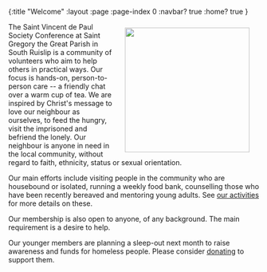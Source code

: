 {:title "Welcome"
 :layout :page
 :page-index 0
 :navbar? true
 :home? true }

<img src="img/svp4.png" hspace="20" vspace="10" width="250" height="250" align="right"/>

The Saint Vincent de Paul Society Conference at Saint Gregory the Great Parish in South Ruislip is a community of volunteers who aim to help others in practical ways. Our focus is hands-on, person-to-person care -- a friendly chat over a warm cup of tea. We are inspired by Christ's message to love our neighbour as ourselves, to feed the hungry, visit the imprisoned and befriend the lonely. Our neighbour is anyone in need in the local community, without regard to faith, ethnicity, status or sexual orientation.

Our main efforts include visiting people in the community who are housebound or isolated, running a weekly food bank, counselling those who have been recently bereaved and mentoring young adults. See [our activities](#activities) for more details on these.

Our membership is also open to anyone, of any background. The main requirement is a desire to help.

Our younger members are planning a sleep-out next month to raise awareness and funds for homeless people. Please consider [donating](https://www.justgiving.com/crowdfunding/b-attitudes?utm_term=69Zmkm5Xz) to support them.
